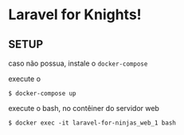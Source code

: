 # Laravel for Knights!

## SETUP 

caso não possua, instale o `docker-compose`

execute o

```shel-session
$ docker-compose up
```

execute o bash, no contêiner do servidor web

```shell-session
$ docker exec -it laravel-for-ninjas_web_1 bash
```
